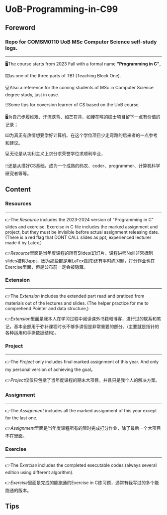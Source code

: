 # UoB-Programming-in-C99


## Foreword

### Repo for **COMSM0110** UoB MSc **Computer** **Science** self-study logs. 
---

:desktop_computer:The course starts from 2023 Fall with a formal name **"Programming in C"**, 

:keyboard:as one of the three parts of TB1 (Teaching Block One).

:computer:Also a reference for the coming students of MSc in Computer Science degree study, just in case.

:computer_mouse:Some tips for coversion learner of CS based on the UoB course.

:desktop_computer:为自己步履维艰、汗流浃背、如芒在背、如鲠在喉的硕士项目留下一点有价值的记录；

:keyboard:为真正有热情想要学好计算机、在这个学位项目少走弯路的后来者的一点参考和建议。

:computer:无论是从功利主义上求分求荣誉学位求顺利毕业，

:computer_mouse:还是从搭好CS基础，成为一个成熟的码农、coder、programmer、计算机科学研究者等等。

## Content

### Resources
---
:point_right:The *Resource* includes the 2023-2024 version of "Programming in C" slides and exercise. Exercise in C file includes the marked assignment and project, but they must be invisible before actual assignment releasing date. (There is a red flag that DONT CALL slides as ppt, experienced lecturer made it by Latex.)

:point_right:*Resource*里面是当年度课程的所有Slides(幻灯片，课程讲师Neill非常抵制slides被称为ppt，因为那些都是用LaTex做的)还有平时练习题，打分作业也在Exercise里面，但是公布前一定会被隐藏。

### Extension
---
:point_right:The *Extension* includes the extended part read and praticed from materials out of the lectures and slides. (The helper practice for me to comprehend Pointer and data structure,)

:point_right:*Extension*里面是我本人在学习过程中阅读课外书籍和博客，进行过的联系和笔记，基本全部用于弥补课程时长不够多讲但是非常重要的部分。(主要就是指针的各种运用和手撕数据结构)。

### Project
---
:point_right:The *Project* only includes final marked assignment of this year. And only my personal version of achieving the goal。

:point_right:*Project*仅仅只包括了当年度课程的期末大项目，并且只是我个人的解决方案。

### Assignment
---
:point_right:The *Assignment* includes all the marked assignment of this year except for the last one.

:point_right:*Assignment*里面是当年度课程所有的限时完成打分作业，除了最后一个大项目不在里面。

### Exercise
---
:point_right:The *Exercise* includes the completed executable codes (always several edition using different algorithm).

:point_right:*Exercise*里面是完成的能跑通的Exercise in C练习题，通常有我写过的多个能跑通的版本。

## Tips











